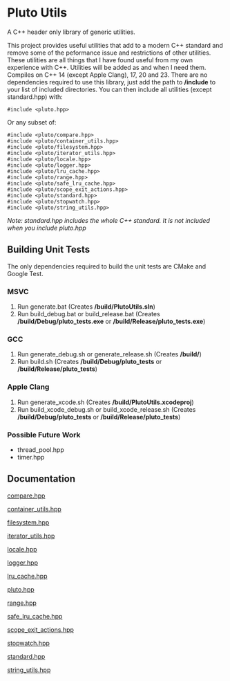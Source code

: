 # Pluto Utils
A C++ header only library of generic utilities.

This project provides useful utilities that add to a modern C++ standard and remove some of the peformance issue and restrictions of other utilities. These utilities are all things that I have found useful from my own experience with C++. Utilities will be added as and when I need them. Compiles on C++ 14 (except Apple Clang), 17, 20 and 23. There are no dependencies required to use this library, just add the path to **/include** to your list of included directories. You can then include all utilities (except standard.hpp) with:
```
#include <pluto.hpp>
```

Or any subset of:
```
#include <pluto/compare.hpp>
#include <pluto/container_utils.hpp>
#include <pluto/filesystem.hpp>
#include <pluto/iterator_utils.hpp>
#include <pluto/locale.hpp>
#include <pluto/logger.hpp>
#include <pluto/lru_cache.hpp>
#include <pluto/range.hpp>
#include <pluto/safe_lru_cache.hpp>
#include <pluto/scope_exit_actions.hpp>
#include <pluto/standard.hpp>
#include <pluto/stopwatch.hpp>
#include <pluto/string_utils.hpp>
```

*Note: standard.hpp includes the whole C++ standard. It is not included when you include pluto.hpp*

## Building Unit Tests
The only dependencies required to build the unit tests are CMake and Google Test.

### MSVC
1. Run generate.bat (Creates **/build/PlutoUtils.sln**)
2. Run build_debug.bat or build_release.bat (Creates **/build/Debug/pluto_tests.exe** or **/build/Release/pluto_tests.exe**)

### GCC
1. Run generate_debug.sh or generate_release.sh (Creates **/build/**)
2. Run build.sh (Creates **/build/Debug/pluto_tests** or **/build/Release/pluto_tests**)

### Apple Clang
1. Run generate_xcode.sh (Creates **/build/PlutoUtils.xcodeproj**)
2. Run build_xcode_debug.sh or build_xcode_release.sh (Creates **/build/Debug/pluto_tests** or **/build/Release/pluto_tests**)

### Possible Future Work
- thread_pool.hpp
- timer.hpp

## Documentation
[compare.hpp](./docs/compare.md)

[container_utils.hpp](./docs/container_utils.md)

[filesystem.hpp](./docs/filesystem.md)

[iterator_utils.hpp](./docs/iterator_utils.md)

[locale.hpp](./docs/locale.md)

[logger.hpp](./docs/logger.md)

[lru_cache.hpp](./docs/lru_cache.md)

[pluto.hpp](./docs/pluto.md)

[range.hpp](./docs/range.md)

[safe_lru_cache.hpp](./docs/safe_lru_cache.md)

[scope_exit_actions.hpp](./docs/scope_exit_actions.md)

[stopwatch.hpp](./docs/stopwatch.md)

[standard.hpp](./docs/standard.md)

[string_utils.hpp](./docs/string_utils.md)
